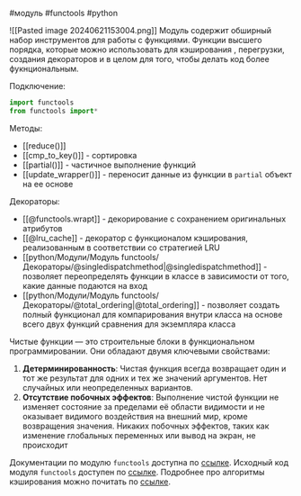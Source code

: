 #модуль #functools #python 


![[Pasted image 20240621153004.png]]
Модуль содержит обширный набор инструментов для работы с функциями. Функции высшего порядка, которые можно использовать для кэширования , перегрузки, создания декораторов и в целом для того, чтобы делать код более фукнциональным.

Подключение:
```python
import functools
from functools import*
```

Методы:
- [[reduce()]] 
- [[cmp_to_key()]] - сортировка
- [[partial()]] - частичное выполнение функций
- [[update_wrapper()]] - переносит данные из функции в `partial` объект на ее основе

Декораторы:
 - [[@functools.wrapt]] - декорирование с сохранением оригинальных атрибутов
 - [[@lru_cache]] - декоратор с функционалом кэширования, реализованным в соответствии со стратегией LRU
 - [[python/Модули/Модуль functools/Декораторы/@singledispatchmethod|@singledispatchmethod]] - позволяет переопределять функции в классе в зависимости от того, какие данные подаются на вход
 - [[python/Модули/Модуль functools/Декораторы/@total_ordering|@total_ordering]] - позволяет создать полный функционал для компарирования внутри класса на основе всего двух функций сравнения для экземпляра класса

Чистые функции — это строительные блоки в функциональном программировании. Они обладают двумя ключевыми свойствами:
1. **Детерминированность**: Чистая функция всегда возвращает один и тот же результат для одних и тех же значений аргументов. Нет случайных или неопределенных вариантов.
2. **Отсутствие побочных эффектов**: Выполнение чистой функции не изменяет состояние за пределами её области видимости и не оказывает видимого воздействия на внешний мир, кроме возвращения значения. Никаких побочных эффектов, таких как изменение глобальных переменных или вывод на экран, не происходит

Документации по модулю `functools` доступна по [ссылке](https://docs.python.org/3/library/functools.html).
Исходный код модуля `functools` доступен по [ссылке](https://github.com/python/cpython/blob/7a4791e03613bfbdc0d3ddfabfc0b59e6a6f7358/Lib/functools.py).
Подробнее про алгоритмы кэширования можно почитать по [ссылке](https://ru.wikipedia.org/wiki/%D0%90%D0%BB%D0%B3%D0%BE%D1%80%D0%B8%D1%82%D0%BC%D1%8B_%D0%BA%D1%8D%D1%88%D0%B8%D1%80%D0%BE%D0%B2%D0%B0%D0%BD%D0%B8%D1%8F).